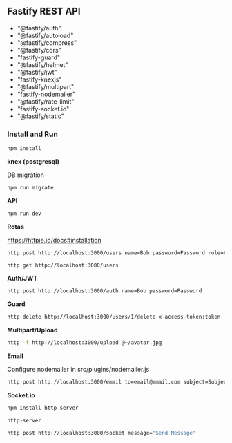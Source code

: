 ## Fastify REST API


* "@fastify/auth"
* "@fastify/autoload"
* "@fastify/compress"
* "@fastify/cors"
* "fastify-guard"
* "@fastify/helmet"
* "@fastify/jwt"
* "fastify-knexjs"
* "@fastify/multipart"
* "fastify-nodemailer"
* "@fastify/rate-limit"
* "fastify-socket.io"
* "@fastify/static"

### Install and Run 

```bash
npm install
```

**knex (postgresql)**

DB migration
```bash
npm run migrate
```

**API**
```bash
npm run dev
```

**Rotas**

https://httpie.io/docs#installation

```bash
http post http://localhost:3000/users name=Bob password=Password role=Admin
```
```bash
http get http://localhost:3000/users
```

**Auth/JWT**

```bash
http post http://localhost:3000/auth name=Bob password=Password
```

**Guard**

```bash
http delete http://localhost:3000/users/1/delete x-access-token:token
```

**Multipart/Upload**

```bash
http -f http://localhost:3000/upload @~/avatar.jpg
```

**Email**

Configure nodemailer in src/plugins/nodemailer.js
```bash
http post http://localhost:3000/email to=email@email.com subject=Subject text=Message
```

**Socket.io**

```bash
npm install http-server
```
```bash
http-server .
```
```bash
http post http://localhost:3000/socket message="Send Message"
```
